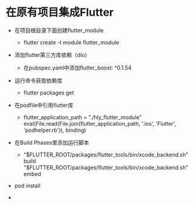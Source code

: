 # 在原有项目集成Flutter
* 在项目根目录下面创建flutter_module
    * flutter create -t module flutter_module
* 添加flutter第三方库依赖（dio）
    * 在pubspec.yaml中添加flutter_boost: ^0.1.54
* 运行命令获取依赖库
    * flutter packages get
* 在podfile中引用flutter库 
    * flutter_application_path = "./hly_flutter_module"
  eval(File.read(File.join(flutter_application_path, '.ios', 'Flutter', 'podhelper.rb')), binding)

* 在Build Phases里添加运行脚本 
    * "\$FLUTTER_ROOT/packages/flutter_tools/bin/xcode_backend.sh" build
"$FLUTTER_ROOT/packages/flutter_tools/bin/xcode_backend.sh" embed
* pod install 
* 

    
